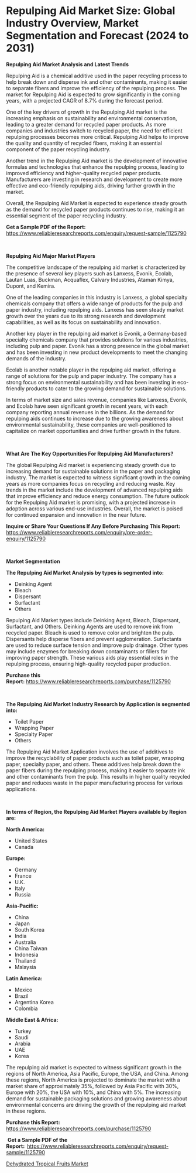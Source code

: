 <p><h1>Repulping Aid Market Size: Global Industry Overview, Market Segmentation and Forecast (2024 to 2031)</h1></p><p><strong>Repulping Aid Market Analysis and Latest Trends</strong></p>
<p><p>Repulping Aid is a chemical additive used in the paper recycling process to help break down and disperse ink and other contaminants, making it easier to separate fibers and improve the efficiency of the repulping process. The market for Repulping Aid is expected to grow significantly in the coming years, with a projected CAGR of 8.7% during the forecast period.</p><p>One of the key drivers of growth in the Repulping Aid market is the increasing emphasis on sustainability and environmental conservation, leading to a greater demand for recycled paper products. As more companies and industries switch to recycled paper, the need for efficient repulping processes becomes more critical. Repulping Aid helps to improve the quality and quantity of recycled fibers, making it an essential component of the paper recycling industry.</p><p>Another trend in the Repulping Aid market is the development of innovative formulas and technologies that enhance the repulping process, leading to improved efficiency and higher-quality recycled paper products. Manufacturers are investing in research and development to create more effective and eco-friendly repulping aids, driving further growth in the market.</p><p>Overall, the Repulping Aid Market is expected to experience steady growth as the demand for recycled paper products continues to rise, making it an essential segment of the paper recycling industry.</p></p>
<p><strong>Get a Sample PDF of the Report:&nbsp;</strong> <a href="https://www.reliableresearchreports.com/enquiry/request-sample/1125790">https://www.reliableresearchreports.com/enquiry/request-sample/1125790</a></p>
<p>&nbsp;</p>
<p><strong>Repulping Aid Major Market Players</strong></p>
<p><p>The competitive landscape of the repulping aid market is characterized by the presence of several key players such as Lanxess, Evonik, Ecolab, Lautan Luas, Buckman, Acquaflex, Calvary Industries, Ataman Kimya, Dupont, and Kemira. </p><p>One of the leading companies in this industry is Lanxess, a global specialty chemicals company that offers a wide range of products for the pulp and paper industry, including repulping aids. Lanxess has seen steady market growth over the years due to its strong research and development capabilities, as well as its focus on sustainability and innovation.</p><p>Another key player in the repulping aid market is Evonik, a Germany-based specialty chemicals company that provides solutions for various industries, including pulp and paper. Evonik has a strong presence in the global market and has been investing in new product developments to meet the changing demands of the industry.</p><p>Ecolab is another notable player in the repulping aid market, offering a range of solutions for the pulp and paper industry. The company has a strong focus on environmental sustainability and has been investing in eco-friendly products to cater to the growing demand for sustainable solutions.</p><p>In terms of market size and sales revenue, companies like Lanxess, Evonik, and Ecolab have seen significant growth in recent years, with each company reporting annual revenues in the billions. As the demand for repulping aids continues to increase due to the growing awareness about environmental sustainability, these companies are well-positioned to capitalize on market opportunities and drive further growth in the future.</p></p>
<p>&nbsp;</p>
<p><strong>What Are The Key Opportunities For Repulping Aid Manufacturers?</strong></p>
<p><p>The global Repulping Aid market is experiencing steady growth due to increasing demand for sustainable solutions in the paper and packaging industry. The market is expected to witness significant growth in the coming years as more companies focus on recycling and reducing waste. Key trends in the market include the development of advanced repulping aids that improve efficiency and reduce energy consumption. The future outlook for the Repulping Aid market is promising, with a projected increase in adoption across various end-use industries. Overall, the market is poised for continued expansion and innovation in the near future.</p></p>
<p><strong>Inquire or Share Your Questions If Any Before Purchasing This Report:</strong> <a href="https://www.reliableresearchreports.com/enquiry/pre-order-enquiry/1125790">https://www.reliableresearchreports.com/enquiry/pre-order-enquiry/1125790</a></p>
<p>&nbsp;</p>
<p><strong>Market Segmentation</strong></p>
<p><strong>The Repulping Aid Market Analysis by types is segmented into:</strong></p>
<p><ul><li>Deinking Agent</li><li>Bleach</li><li>Dispersant</li><li>Surfactant</li><li>Others</li></ul></p>
<p><p>Repulping Aid Market types include Deinking Agent, Bleach, Dispersant, Surfactant, and Others. Deinking Agents are used to remove ink from recycled paper. Bleach is used to remove color and brighten the pulp. Dispersants help disperse fibers and prevent agglomeration. Surfactants are used to reduce surface tension and improve pulp drainage. Other types may include enzymes for breaking down contaminants or fillers for improving paper strength. These various aids play essential roles in the repulping process, ensuring high-quality recycled paper production.</p></p>
<p><strong>Purchase this Report:&nbsp;</strong><a href="https://www.reliableresearchreports.com/purchase/1125790">https://www.reliableresearchreports.com/purchase/1125790</a></p>
<p>&nbsp;</p>
<p><strong>The Repulping Aid Market Industry Research by Application is segmented into:</strong></p>
<p><ul><li>Toilet Paper</li><li>Wrapping Paper</li><li>Specialty Paper</li><li>Others</li></ul></p>
<p><p>The Repulping Aid Market Application involves the use of additives to improve the recyclability of paper products such as toilet paper, wrapping paper, specialty paper, and others. These additives help break down the paper fibers during the repulping process, making it easier to separate ink and other contaminants from the pulp. This results in higher quality recycled paper and reduces waste in the paper manufacturing process for various applications.</p></p>
<p>&nbsp;</p>
<p><strong>In terms of Region, the Repulping Aid Market Players available by Region are:</strong></p>
<p>
    <p> <strong> North America: </strong>
        <ul>
            <li>United States</li>
            <li>Canada</li>
        </ul>
        </p> 
    <p> <strong> Europe: </strong>
        <ul>
            <li>Germany</li>
            <li>France</li>
            <li>U.K.</li>
            <li>Italy</li>
            <li>Russia</li>
        </ul>
        </p> 
    <p> <strong> Asia-Pacific: </strong>
        <ul>
            <li>China</li>
            <li>Japan</li>
            <li>South Korea</li>
            <li>India</li>
            <li>Australia</li>
            <li>China Taiwan</li>
            <li>Indonesia</li>
            <li>Thailand</li>
            <li>Malaysia</li>
        </ul>
        </p> 
    <p> <strong> Latin America: </strong>
        <ul>
            <li>Mexico</li>
            <li>Brazil</li>
            <li>Argentina Korea</li>
            <li>Colombia</li>
        </ul>
        </p> 
    <p> <strong> Middle East & Africa: </strong>
        <ul>
            <li>Turkey</li>
            <li>Saudi</li>
            <li>Arabia</li>
            <li>UAE</li>
            <li>Korea</li>
        </ul>
    </p>
    </p>
<p><p>The repulping aid market is expected to witness significant growth in the regions of North America, Asia Pacific, Europe, the USA, and China. Among these regions, North America is projected to dominate the market with a market share of approximately 35%, followed by Asia Pacific with 30%, Europe with 20%, the USA with 10%, and China with 5%. The increasing demand for sustainable packaging solutions and growing awareness about environmental concerns are driving the growth of the repulping aid market in these regions.</p></p>
<p><strong>Purchase this Report: </strong><a href="https://www.reliableresearchreports.com/purchase/1125790">https://www.reliableresearchreports.com/purchase/1125790</a></p>
<p>&nbsp;<strong>Get a Sample PDF of the Report:&nbsp;&nbsp;</strong><a href="https://www.reliableresearchreports.com/enquiry/request-sample/1125790">https://www.reliableresearchreports.com/enquiry/request-sample/1125790</a></p>
<p><strong></strong></p>
<p><p><a href="https://nifty-kite-d51.notion.site/Dehydrated-Tropical-Fruits-Market-Analysis-Examines-its-Scope-on-Growth-Opportunities-and-Forecaste-2c500355cc924cacad9ef455e62b9dd1">Dehydrated Tropical Fruits Market</a></p></p>